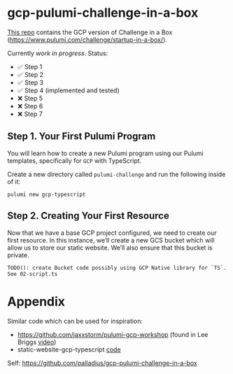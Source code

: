 # gcp-pulumi-challenge-in-a-box

[This repo](https://github.com/palladius/gcp-pulumi-challenge-in-a-box) contains the GCP version of Challenge in a Box (https://www.pulumi.com/challenge/startup-in-a-box/).

Currently *work in progress*. Status:

* ✅ Step 1
* ✅ Step 2
* ✅ Step 3
* ✅ Step 4 (implemented and tested)
* ❌ Step 5
* ❌ Step 6
* ❌ Step 7

## Step 1. Your First Pulumi Program

You will learn how to create a new Pulumi program using our Pulumi templates,
specifically for `GCP` with TypeScript.

Create a new directory called `pulumi-challenge` and run the following inside of it:

    pulumi new gcp-typescript

## Step 2. Creating Your First Resource

Now that we have a base GCP project configured, we need to create our first resource.
In this instance, we’ll create a new GCS bucket which will allow us to store our static website.
We’ll also ensure that this bucket is private.

    TODO(): create Bucket code possibly using GCP Native library for `TS`.
    See 02-script.ts





# Appendix

Similar code which can be used for inspiration:

* https://github.com/jaxxstorm/pulumi-gcp-workshop (found in Lee Briggs [video](https://www.pulumi.com/resources/getting-started-with-google-cloud-platform/))
* static-website-gcp-typescript [code](https://github.com/pulumi/templates/blob/master/static-website-gcp-typescript/index.ts)

Self: https://github.com/palladius/gcp-pulumi-challenge-in-a-box
